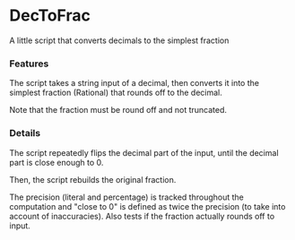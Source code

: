 # DecToFrac
A little script that converts decimals to the simplest fraction

### Features
The script takes a string input of a decimal, then converts it into the simplest fraction (Rational) that rounds off to the decimal.

Note that the fraction must be round off and not truncated.

### Details
The script repeatedly flips the decimal part of the input, until the decimal part is close enough to 0.

Then, the script rebuilds the original fraction.

The precision (literal and percentage) is tracked throughout the computation and "close to 0" is defined as twice the precision (to take into account of inaccuracies). Also tests if the fraction actually rounds off to input.